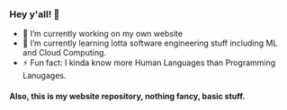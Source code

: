 ### Hey y'all! 👋

- 🔭 I’m currently working on my own website
- 🌱 I’m currently learning lotta software engineering stuff including ML and Cloud Computing.
- ⚡ Fun fact: I kinda know more Human Languages than Programming Lanugages.

#### Also, this is my website repository, nothing fancy, basic stuff.
<!--
**IB-Git/ib-git** is a ✨ _special_ ✨ repository because its `README.md` (this file) appears on your GitHub profile.

Here are some ideas to get you started:


- 👯 I’m looking to collaborate on ...
- 🤔 I’m looking for help with ...
- 💬 Ask me about ...
- 📫 How to reach me: ...
- 😄 Pronouns: ...
-->
